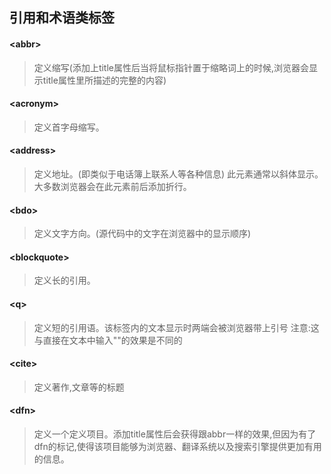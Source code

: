 ## 引用和术语类标签
#### \<abbr>          
> 定义缩写(添加上title属性后当将鼠标指针置于缩略词上的时候,浏览器会显示title属性里所描述的完整的内容)
#### \<acronym>       
> 定义首字母缩写。
#### \<address>
> 定义地址。(即类似于电话簿上联系人等各种信息)
> 此元素通常以斜体显示。大多数浏览器会在此元素前后添加折行。
#### \<bdo>
> 定义文字方向。(源代码中的文字在浏览器中的显示顺序)
#### \<blockquote>
> 定义长的引用。
#### \<q>
> 定义短的引用语。该标签内的文本显示时两端会被浏览器带上引号
> 注意:这与直接在文本中输入""的效果是不同的
#### \<cite>
> 定义著作,文章等的标题
#### \<dfn>
> 定义一个定义项目。添加title属性后会获得跟abbr一样的效果,但因为有了dfn的标记,使得该项目能够为浏览器、翻译系统以及搜索引擎提供更加有用的信息。

